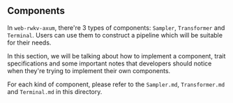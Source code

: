 #

## Components

In `web-rwkv-axum`, there're 3 types of components: `Sampler`, `Transformer` and `Terminal`. Users can use them to construct a pipeline which will be suitable for their needs.

In this section, we will be talking about how to implement a component, trait specifications and some important notes that developers should notice when they're trying to implement their own components.

For each kind of component, please refer to the `Sampler.md`, `Transformer.md` and `Terminal.md` in this directory.
